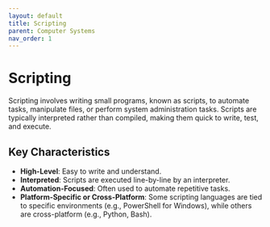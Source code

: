 ```yaml
---
layout: default
title: Scripting
parent: Computer Systems
nav_order: 1
---
```


# Scripting

Scripting involves writing small programs, known as scripts, to automate tasks, manipulate files, or perform system administration tasks. Scripts are typically interpreted rather than compiled, making them quick to write, test, and execute.

## Key Characteristics

* **High-Level**: Easy to write and understand.
* **Interpreted**: Scripts are executed line-by-line by an interpreter.
* **Automation-Focused**: Often used to automate repetitive tasks.
* **Platform-Specific or Cross-Platform**: Some scripting languages are tied to specific environments (e.g., PowerShell for Windows), while others are cross-platform (e.g., Python, Bash).
